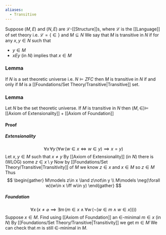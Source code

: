 ```yaml
---
aliases:
  - Transitive
---
```

Suppose $(M,E)$ and $(N,E)$ are $\mathcal{L}$-[[Structure]]s,
where $\mathcal{L}$ is the [[Language]] of set theory i.e. $\mathcal{L}=\{ \in \}$
and $M\subseteq N$
We say that $M$ is transitive in $N$ if 
for any $x,y\in N$ such that
- $y\in M$
- $xEy$ (in $N$)
implies that $x\in M$

### Lemma
If $N$ is a set theoretic universe i.e. $N\models ZFC$
then $M$ is transitive in $N$ 
if and only if
$M$ is a [[Foundations/Set Theory/Transitive|Transitive]] set.
### Lemma
Let $N$ be the set theoretic universe.
If $M$ is transitive in $N$ then $(M,\in)\models$ [[Axiom of Extensionality]] + [[Axiom of Foundation]]
#### Proof
##### Extensionality
$$
\forall x\,\forall y\,(\forall w\,(w\in x \iff w\in y)\implies x=y)
$$
Let $x,y\in M$ such that $x\neq y$
By [[Axiom of Extensionality]] (in $N$) there is (WLOG) some $z\in x\setminus y$ 
Now by [[Foundations/Set Theory/Transitive|Transitivity]] of $M$ we know $z\in x$ and $x\in M$ so $z\in M$
Thus
$$
\begin{gather}
M\models z\in x \land z\not\in y \\
M\models \neg(\forall w)(w\in x \iff w\in y)
\end{gather}
$$
##### Foundation
$$
\forall x\,(x\neq \varnothing \implies \exists m\,(m\in x\land \forall w\,(\neg(w\in m\land w\in x))))
$$
Suppose $x\in M$.
Find using [[Axiom of Foundation]] an $\in$-minimal $m\in x$ (in $N$)
By [[Foundations/Set Theory/Transitive|Transitivity]] we get $m\in M$
We can check that $m$ is still $\in$-minimal in $M$.
